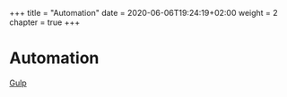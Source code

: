 +++
title = "Automation"
date = 2020-06-06T19:24:19+02:00
weight = 2
chapter = true
+++

# Automation

[Gulp](gulp/)